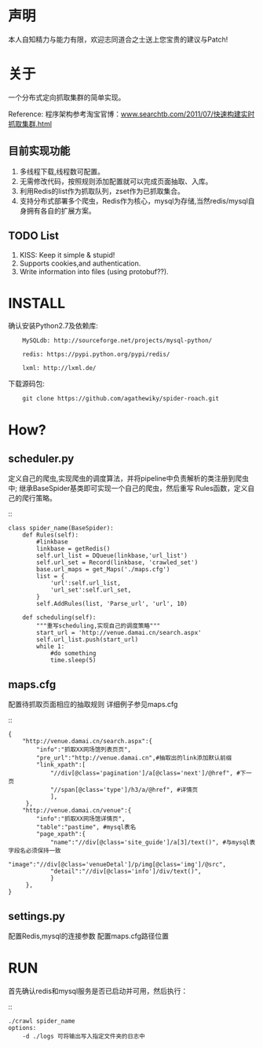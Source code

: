 声明
========

本人自知精力与能力有限，欢迎志同道合之士送上您宝贵的建议与Patch!



关于
========

一个分布式定向抓取集群的简单实现。

Reference:
    程序架构参考淘宝官博：www.searchtb.com/2011/07/快速构建实时抓取集群.html

目前实现功能
-------------

1. 多线程下载,线程数可配置。
2. 无需修改代码，按照规则添加配置就可以完成页面抽取、入库。
3. 利用Redis的list作为抓取队列，zset作为已抓取集合。
4. 支持分布式部署多个爬虫，Redis作为核心，mysql为存储,当然redis/mysql自身拥有各自的扩展方案。


TODO List
-------------

1. KISS: Keep it simple & stupid!
2. Supports cookies,and authentication.
3. Write information into files (using protobuf??).



INSTALL
========

确认安装Python2.7及依赖库: 
        
        MySQLdb: http://sourceforge.net/projects/mysql-python/
        
        redis: https://pypi.python.org/pypi/redis/
        
        lxml: http://lxml.de/
        
下载源码包:

        git clone https://github.com/agathewiky/spider-roach.git


How?
========


scheduler.py 
-------------

定义自己的爬虫,实现爬虫的调度算法，并将pipeline中负责解析的类注册到爬虫中;
继承BaseSpider基类即可实现一个自己的爬虫，然后重写 Rules函数，定义自己的爬行策略。

:: 

    class spider_name(BaseSpider):
        def Rules(self):
            #linkbase
            linkbase = getRedis()
            self.url_list = DQueue(linkbase,'url_list')
            self.url_set = Record(linkbase, 'crawled_set')
            base.url_maps = get_Maps('./maps.cfg')
            list = {
                'url':self.url_list,
                'url_set':self.url_set,
            }
            self.AddRules(list, 'Parse_url', 'url', 10)
    
        def scheduling(self):
            """重写scheduling,实现自己的调度策略"""
            start_url = 'http://venue.damai.cn/search.aspx'
            self.url_list.push(start_url)
            while 1:
                #do something
                time.sleep(5)
    

maps.cfg
-------------

配置待抓取页面相应的抽取规则
详细例子参见maps.cfg

::

    {
        "http://venue.damai.cn/search.aspx":{
            "info":"抓取XX网场馆列表页页",
            "pre_url":"http://venue.damai.cn",#抽取出的link添加默认前缀
            "link_xpath":[
                "//div[@class='pagination']/a[@class='next']/@href", #下一页
                "//span[@class='type']/h3/a/@href", #详情页
                ],
         },
        "http://venue.damai.cn/venue":{
            "info":"抓取XX网场馆详情页",
            "table":"pastime", #mysql表名
            "page_xpath":{
                "name":"//div[@class='site_guide']/a[3]/text()", #与mysql表字段名必须保持一致
                "image":"//div[@class='venueDetal']/p/img[@class='img']/@src",
                "detail":"//div[@class='info']/div/text()",
                }
         },
    }


settings.py
-------------

配置Redis,mysql的连接参数
配置maps.cfg路径位置


RUN
========

首先确认redis和mysql服务是否已启动并可用，然后执行：

::

    ./crawl spider_name
    options:
        -d ./logs 可将输出写入指定文件夹的日志中
